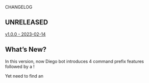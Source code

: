 CHANGELOG

## UNRELEASED

[v1.0.0 - 2023-02-14](https://github.com/Leoff00/go-diego-bot/releases/tag/v1.0.0)

## What’s New?

In this version, now Diego bot introduces 4 command prefix features
followed by a !

Yet need to find an